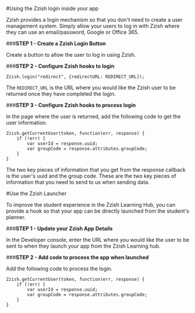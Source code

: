 
#Using the Zzish login inside your app

Zzish provides a login mechanism so that you don't need to create a user management system. Simply allow your users to log in with Zzish where they can use an email/password, Google or Office 365.
 
###**STEP 1 - Create a Zzish Login Button**

Create a button to allow the user to log in using Zzish.
 
###**STEP 2 - Configure Zzish hooks to login**

```
Zzish.login("redirect", {redirectURL: REDIRECT_URL});
```

The `REDIRECT_URL` is the URL where you would like the Zzish user to be returned once they have completed the login. 
 
###**STEP 3 - Configure Zzish hooks to process login**

In the page where the user is returned, add the following code to get the user information.
```
Zzish.getCurrentUser(token, function(err, response) {
    if (!err) {
        var userId = response.uuid;
        var groupCode = response.attributes.groupCode;
    }
}
```

The two key pieces of information that you get from the response callback is the user's uuid and the group code. These are the two key pieces of information that you need to send to us when sending data.

#Use the Zzish Launcher

To improve the student experience in the Zzish Learning Hub, you can provide a hook so that your app can be directly launched from the student's planner.

###**STEP 1 - Update your Zzish App Details**

In the Developer console, enter the URL where you would like the user to be sent to when they launch your app from the Zzish Learning hub.
 
###**STEP 2 - Add code to process the app when launched**

Add the following code to process the login.

```
Zzish.getCurrentUser(token, function(err, response) {
    if (!err) {
        var userId = response.uuid;
        var groupCode = response.attributes.groupCode;
    }
}
```
